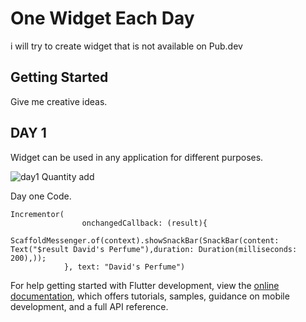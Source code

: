 # One Widget Each Day 

i will try to create widget that is not available on Pub.dev

## Getting Started
Give me creative ideas.

## DAY 1

Widget can be used in any application for different purposes.


![day1 Quantity add](https://user-images.githubusercontent.com/81414269/179511843-a630da3e-5849-47f5-8e57-0f6cd70e11c6.gif)


Day one Code.


```
Incrementor(
                onchangedCallback: (result){
                  ScaffoldMessenger.of(context).showSnackBar(SnackBar(content: Text("$result David's Perfume"),duration: Duration(milliseconds: 200),));
            }, text: "David's Perfume")
```

For help getting started with Flutter development, view the
[online documentation](https://docs.flutter.dev/), which offers tutorials,
samples, guidance on mobile development, and a full API reference.
